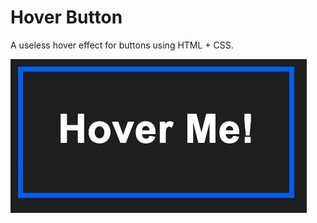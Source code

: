 # Hover Button

A useless hover effect for buttons using HTML + CSS.

![preview](.assets/preview.gif)
